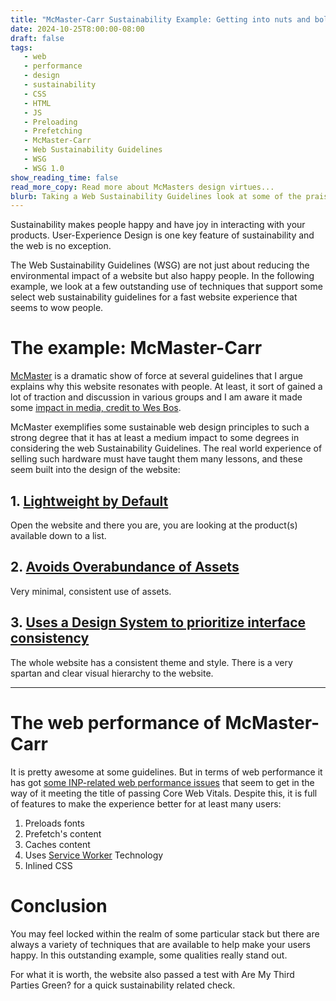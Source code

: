 ```yaml
---
title: "McMaster-Carr Sustainability Example: Getting into nuts and bolts"
date: 2024-10-25T8:00:00-08:00
draft: false
tags: 
   - web
   - performance
   - design
   - sustainability
   - CSS
   - HTML
   - JS
   - Preloading
   - Prefetching
   - McMaster-Carr
   - Web Sustainability Guidelines
   - WSG
   - WSG 1.0
show_reading_time: false
read_more_copy: Read more about McMasters design virtues...
blurb: Taking a Web Sustainability Guidelines look at some of the praised features of McMaster.com
---
```



Sustainability makes people happy and have joy in interacting with your products. User-Experience Design is one key feature of sustainability and the web is no exception. 

The Web Sustainability Guidelines (WSG) are not just about reducing the environmental impact of a website but also happy people. In the following example, we look at a few outstanding use of techniques that support some select web sustainability guidelines for a fast website experience that seems to wow people.

# The example:  McMaster-Carr

[McMaster](https://www.mcmaster.com/) is a dramatic show of force at several guidelines that I argue explains why this website resonates with people. At least, it sort of gained a lot of traction and discussion in various groups and I am aware it made some [impact in media, credit to Wes Bos](https://www.youtube.com/watch?v=-Ln-8QM8KhQ).

McMaster exemplifies some sustainable web design principles to such a strong degree that it has at least a medium impact to some degrees in considering the web Sustainability Guidelines. The real world experience of selling such hardware must have taught them many lessons, and these seem built into the design of the website:

## 1. [Lightweight by Default](https://w3c.github.io/sustyweb/#create-a-lightweight-experience-by-default) 

Open the website and there you are, you are looking at the product(s) available down to a list.

## 2. [Avoids Overabundance of Assets](https://w3c.github.io/sustyweb/#avoid-unnecessary-or-an-overabundance-of-assets)

Very minimal, consistent use of assets. 

## 3. [Uses a Design System to prioritize interface consistency](https://w3c.github.io/sustyweb/#use-a-design-system-to-prioritize-interface-consistency)

The whole website has a consistent theme and style. There is a very spartan and clear visual hierarchy to the website.

--- 

# The web performance of McMaster-Carr

It is pretty awesome at some guidelines. But in terms of web performance it has got [some INP-related web performance issues](https://www.webpagetest.org/result/241027_BiDcRK_5T/) that seem to get in the way of it meeting the title of passing Core Web Vitals. Despite this, it is full of features to make the experience better for at least many users:

1. Preloads fonts
2. Prefetch's content 
3. Caches content
4. Uses [Service Worker](https://developer.mozilla.org/en-US/docs/Web/API/Service_Worker_API) Technology
5. Inlined CSS

# Conclusion

You may feel locked within the realm of some particular stack but there are always a variety of techniques that are available to help make your users happy. In this outstanding example, some qualities really stand out.

For what it is worth, the website also passed a test with Are My Third Parties Green? for a quick sustainability related check.




